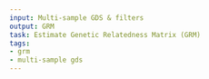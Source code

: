 ```yaml
---
input: Multi-sample GDS & filters
output: GRM
task: Estimate Genetic Relatedness Matrix (GRM)
tags:
- grm
- multi-sample gds
---
```

